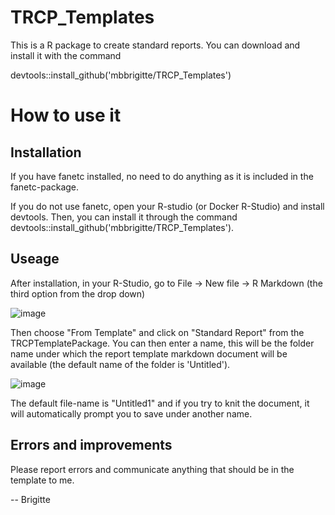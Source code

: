 # TRCP_Templates

This is  a R package to create standard reports. You can download and install it with the command

devtools::install_github('mbbrigitte/TRCP_Templates')

# How to use it
## Installation
If you have fanetc installed, no need to do anything as it is included in the fanetc-package. 

If you do not use fanetc, open your R-studio (or Docker R-Studio) and install devtools. Then, you can install it through the command
devtools::install_github('mbbrigitte/TRCP_Templates'). 

## Useage
After installation, in your R-Studio, go to 
File  ->  New file  ->  R Markdown   (the third option from the drop down)


![image](https://user-images.githubusercontent.com/15571699/200608598-76633540-f745-47db-88b0-d35af76511d3.png)

Then choose "From Template" and click on "Standard Report" from the TRCPTemplatePackage. You can then enter a name, this will be the folder name under which the report template markdown document will be available (the default name of the folder is 'Untitled').


![image](https://user-images.githubusercontent.com/15571699/200610012-627b3f98-245f-4764-9996-393953dc88c3.png)


The default file-name is "Untitled1" and if you try to knit the document, it will automatically prompt you to save under another name. 

## Errors and improvements
Please report errors and communicate anything that should be in the template to me.

-- Brigitte

